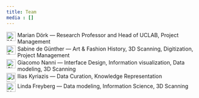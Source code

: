 ```yaml
---
title: Team
media : []
---
```


<div style="display: flex; align-items: flex-start; margin-bottom:2px;">
        <img src="https://uclab.fh-potsdam.de/refa-catalog/files/asset/02ef5c2d3b4f12b806673cb94f3630f42504d1be.gif" alt="Marian" style="width: 1.5rem; height: auto; margin-right: 5px;">
        <p style="flex: 1; margin: 0;">Marian Dörk — Research Professor and Head of UCLAB, Project Management</p>
    </div>

<div style="display: flex; align-items: flex-start; margin-bottom:2px;">
    <img src="https://uclab.fh-potsdam.de/refa-catalog/files/asset/2cb61a7df517e399edd5ca7a4755a5d57cd7e7d8.gif" alt="Sabine" style="width: 1.5rem; height: auto; margin-right: 5px;">
    <p style="flex: 1; margin: 0;">Sabine de Günther — Art & Fashion History, 3D Scanning, Digitization, Project Management</p>
</div>

<div style="display: flex; align-items: flex-start; margin-bottom:2px;">
    <img src="https://uclab.fh-potsdam.de/refa-catalog/files/asset/290262c9af4e7953c232b6eb24631a8c9c49e54e.gif" alt="Giacomo" style="width: 1.5rem; height: auto; margin-right: 5px;">
    <p style="flex: 1; margin: 0;">Giacomo Nanni — Interface Design, Information visualization, Data modeling, 3D Scanning</p>
</div>

<div style="display: flex; align-items: flex-start; margin-bottom:2px;">
    <img src="https://uclab.fh-potsdam.de/refa-catalog/files/asset/5e1ed44006f1b97ad96435901bb9fa07559aaa49.gif" alt="Ilias" style="width: 1.5rem; height: auto; margin-right: 5px;">
    <p style="flex: 1; margin: 0;">Ilias Kyriazis — Data Curation, Knowledge Representation</p>
</div>

<div style="display: flex; align-items: flex-start; margin-bottom:2px;">
    <img src="https://uclab.fh-potsdam.de/refa-catalog/files/asset/a392a80b68d11b1abad5aa13dfcc48a76ba61c59.gif" alt="Linda" style="width: 1.5rem; height: auto; margin-right: 5px;">
    <p style="flex: 1; margin: 0;">Linda Freyberg — Data modeling, Information Science, 3D Scanning</p>
</div>
